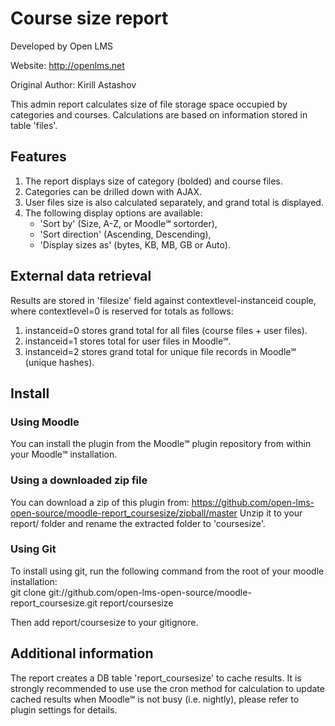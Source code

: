 # Course size report

Developed by Open LMS

Website: http://openlms.net

Original Author: Kirill Astashov

This admin report calculates size of file storage space occupied by categories
and courses. Calculations are based on information stored in table 'files'.


## Features
1. The report displays size of category (bolded) and course files.
2. Categories can be drilled down with AJAX.
3. User files size is also calculated separately, and grand total is displayed.
4. The following display options are available:
    - 'Sort by' (Size, A-Z, or Moodle℠ sortorder),
    - 'Sort direction' (Ascending, Descending),
    - 'Display sizes as' (bytes, KB, MB, GB or Auto).


## External data retrieval
Results are stored in 'filesize' field against contextlevel-instanceid couple,
where contextlevel=0 is reserved for totals as follows:

1. instanceid=0 stores grand total for all files (course files + user files).
2. instanceid=1 stores total for user files in Moodle℠.
3. instanceid=2 stores grand total for unique file records in Moodle℠ (unique hashes).

## Install

### Using Moodle
You can install the plugin from the Moodle℠ plugin repository from within your Moodle℠ installation.

### Using a downloaded zip file
You can download a zip of this plugin from: https://github.com/open-lms-open-source/moodle-report_coursesize/zipball/master
Unzip it to your report/ folder and rename the extracted folder to 'coursesize'.

### Using Git
To install using git, run the following command from the root of your moodle installation:  
git clone git://github.com/open-lms-open-source/moodle-report_coursesize.git report/coursesize

Then add report/coursesize to your gitignore.


## Additional information
The report creates a DB table 'report_coursesize' to cache results. It is strongly recommended to use use the cron method for calculation to update cached results when Moodle℠ is not busy (i.e. nightly), please refer to plugin settings for details.

